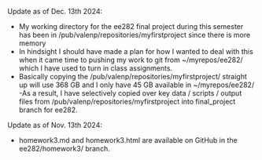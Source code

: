Update as of Dec. 13th 2024:

- My working directory for the ee282 final project during this semester has been in /pub/valenp/repositories/myfirstproject since there is more memory
- In hindsight I should have made a plan for how I wanted to deal with this when it came time to pushing my work to git from ~/myrepos/ee282/ \
which I have used to turn in class assignments.
- Basically copying the /pub/valenp/repositories/myfirstproject/ straight up will use 368 GB and I only have 45 GB available in ~/myrepos/ee282/
-As a result, I have selectively copied over key data / scripts / output files from /pub/valenp/repositories/myfirstproject into final_project branch for ee282.

Update as of Nov. 13th 2024:

- homework3.md and homework3.html are available on GitHub in the ee282/homework3/ branch.

